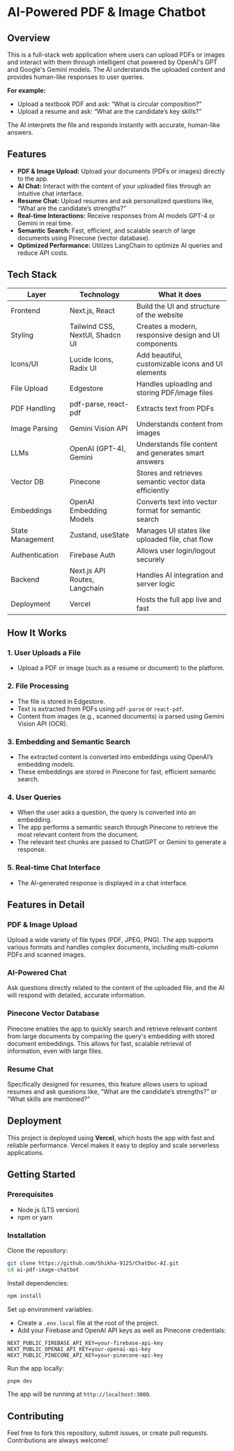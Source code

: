 # AI-Powered PDF & Image Chatbot

## Overview
This is a full-stack web application where users can upload PDFs or images and interact with them through intelligent chat powered by OpenAI's GPT and Google's Gemini models. The AI understands the uploaded content and provides human-like responses to user queries.

**For example:**

- Upload a textbook PDF and ask: “What is circular composition?”
- Upload a resume and ask: “What are the candidate’s key skills?”

The AI interprets the file and responds instantly with accurate, human-like answers.

## Features
- **PDF & Image Upload:** Upload your documents (PDFs or images) directly to the app.
- **AI Chat:** Interact with the content of your uploaded files through an intuitive chat interface.
- **Resume Chat:** Upload resumes and ask personalized questions like, “What are the candidate’s strengths?”
- **Real-time Interactions:** Receive responses from AI models GPT-4 or Gemini in real time.
- **Semantic Search:** Fast, efficient, and scalable search of large documents using Pinecone (vector database).
- **Optimized Performance:** Utilizes LangChain to optimize AI queries and reduce API costs.

## Tech Stack
| Layer            | Technology                           | What it does                                           |
|------------------|---------------------------------------|--------------------------------------------------------|
| Frontend         | Next.js, React                        | Build the UI and structure of the website              |
| Styling          | Tailwind CSS, NextUI, Shadcn UI       | Creates a modern, responsive design and UI components  |
| Icons/UI         | Lucide Icons, Radix UI                | Add beautiful, customizable icons and UI elements      |
| File Upload      | Edgestore                             | Handles uploading and storing PDF/image files          |
| PDF Handling     | pdf-parse, react-pdf                  | Extracts text from PDFs                                |
| Image Parsing    | Gemini Vision API                     | Understands content from images                        |
| LLMs             | OpenAI (GPT-4), Gemini                | Understands file content and generates smart answers   |
| Vector DB        | Pinecone                              | Stores and retrieves semantic vector data efficiently  |
| Embeddings       | OpenAI Embedding Models               | Converts text into vector format for semantic search   |
| State Management | Zustand, useState                     | Manages UI states like uploaded file, chat flow        |
| Authentication   | Firebase Auth                         | Allows user login/logout securely                      |
| Backend          | Next.js API Routes, Langchain         | Handles AI integration and server logic                |
| Deployment       | Vercel                                | Hosts the full app live and fast                       |

## How It Works

### 1. User Uploads a File
- Upload a PDF or image (such as a resume or document) to the platform.

### 2. File Processing
- The file is stored in Edgestore.
- Text is extracted from PDFs using `pdf-parse` or `react-pdf`.
- Content from images (e.g., scanned documents) is parsed using Gemini Vision API (OCR).

### 3. Embedding and Semantic Search
- The extracted content is converted into embeddings using OpenAI’s embedding models.
- These embeddings are stored in Pinecone for fast, efficient semantic search.

### 4. User Queries
- When the user asks a question, the query is converted into an embedding.
- The app performs a semantic search through Pinecone to retrieve the most relevant content from the document.
- The relevant text chunks are passed to ChatGPT or Gemini to generate a response.

### 5. Real-time Chat Interface
- The AI-generated response is displayed in a chat interface.

## Features in Detail

### PDF & Image Upload
Upload a wide variety of file types (PDF, JPEG, PNG). The app supports various formats and handles complex documents, including multi-column PDFs and scanned images.

### AI-Powered Chat
Ask questions directly related to the content of the uploaded file, and the AI will respond with detailed, accurate information.

### Pinecone Vector Database
Pinecone enables the app to quickly search and retrieve relevant content from large documents by comparing the query's embedding with stored document embeddings. This allows for fast, scalable retrieval of information, even with large files.

### Resume Chat
Specifically designed for resumes, this feature allows users to upload resumes and ask questions like, “What are the candidate’s strengths?” or “What skills are mentioned?”

## Deployment
This project is deployed using **Vercel**, which hosts the app with fast and reliable performance. Vercel makes it easy to deploy and scale serverless applications.

## Getting Started

### Prerequisites
- Node.js (LTS version)
- npm or yarn

### Installation
Clone the repository:
```bash
git clone https://github.com/Shikha-9125/ChatDoc-AI.git
cd ai-pdf-image-chatbot
```
Install dependencies:
```bash
npm install
```
Set up environment variables:
- Create a `.env.local` file at the root of the project.
- Add your Firebase and OpenAI API keys as well as Pinecone credentials:

```env
NEXT_PUBLIC_FIREBASE_API_KEY=your-firebase-api-key
NEXT_PUBLIC_OPENAI_API_KEY=your-openai-api-key
NEXT_PUBLIC_PINECONE_API_KEY=your-pinecone-api-key
```
Run the app locally:
```bash
pnpm dev
```
The app will be running at `http://localhost:3000`.

## Contributing
Feel free to fork this repository, submit issues, or create pull requests. Contributions are always welcome!


